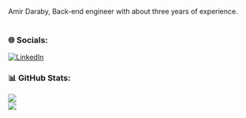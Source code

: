 
Amir Daraby, Back-end engineer with about three years of experience.<br><br>
### 🌐 Socials:
[![LinkedIn](https://img.shields.io/badge/LinkedIn-%230077B5.svg?logo=linkedin&logoColor=white)](https://linkedin.com/in/amirdaraby) <br>
### 📊 GitHub Stats:
![](https://github-readme-stats.vercel.app/api?username=amirdaraby&theme=dark&hide_border=true&include_all_commits=false&count_private=true)
<br/>
![](https://github-readme-streak-stats.herokuapp.com/?user=amirdaraby&theme=dark&hide_border=true)
